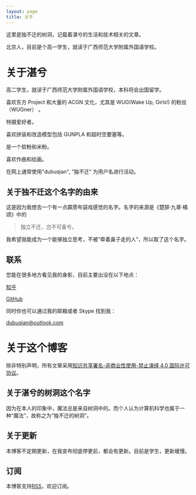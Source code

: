 ```yaml
---
layout: page
title: 关于
---
```

这里是独不迁的树洞，记载着湛兮的生活和技术相关的文章。

北京人，目前是个高一学生，就读于广西师范大学附属外国语学校。
# 关于湛兮
高二学生，就读于广西师范大学附属外国语学校，本科将会出国留学。

喜欢东方 Project 和大量的 ACGN 文化，尤其是 WUG(Wake Up, Girls!) 的粉丝（WUGner） 。

特摄爱好者。

喜欢拼装和改造模型包括 GUNPLA 和超时空要塞等。

是一个软粉和米粉。

喜欢作曲和绘画。

在网上通常使用"dubuqian", “独不迁” 为用户名进行活动。
## 关于独不迁这个名字的由来
这是因为我想去一个有一点霹雳布袋戏感觉的名字。名字的来源是《楚辞·九章·橘颂》中的

> 独立不迁，岂不可喜兮。

我希望我能成为一个能够独立思考，不被“牵着鼻子走的人”，所以取了这个名字。
## 联系
您能在很多地方看见我的身影，目前主要出没在以下地点：

[知乎](https://www.zhihu.com/people/cleanxd/activities)

[GitHub](https://github.com/dubuqian)

同时你也可以通过我的邮箱或者 Skype 找到我：

[dubuqian@outlook.com](mailto:dubuqian@outlook.com)
# 关于这个博客
除非特别声明，所有文章采用[知识共享署名-非商业性使用-禁止演绎 4.0 国际许可协议](https://creativecommons.org/licenses/by-nc-nd/4.0/)。
## 关于湛兮的树洞这个名字
因为在本人的印象中，魔法总是来自树洞中的。而个人认为计算机科学也属于一种“魔法”，故称之为“独不迁的树洞”。
## 关于更新
本博客不定期更新，在我宣布彻底停更前，都会有更新。目前是学生，更新缓慢。
## 订阅
本博客支持[RSS](/atom.xml)，欢迎订阅。
